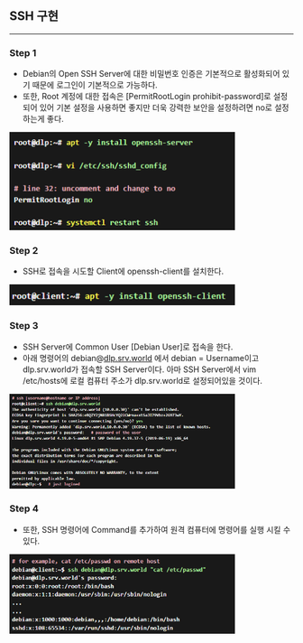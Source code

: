 ## SSH 구현

---

### Step 1

- Debian의 Open SSH Server에 대한 비밀번호 인증은 기본적으로 활성화되어 있기 때문에 로그인이 기본적으로 가능하다.
- 또한, Root 계정에 대한 접속은 [PermitRootLogin prohibit-password]로 설정되어 있어 기본 설정을 사용하면 좋지만 더욱 강력한 보안을 설정하려면 no로 설정하는게 좋다.

<img src="../images/image1.png" alt="image12" width="400">

### Step 2

- SSH로 접속을 시도할 Client에 openssh-client를 설치한다.

<img src="../images/image2.png" alt="image12" width="400">

### Step 3

- SSH Server에 Common User [Debian User]로 접속을 한다.
- 아래 명령어의 debian@[dlp.srv.world](http://dlp.srv.world) 에서 debian = Username이고 dlp.srv.world가 접속할 SSH Server이다. 아마 SSH Server에서 vim /etc/hosts에 로컬 컴퓨터 주소가 dlp.srv.world로 설정되어있을 것이다.

<img src="../images/image3.png" alt="image12" width="400">

### Step 4

- 또한, SSH 명령어에 Command를 추가하여 원격 컴퓨터에 명령어를 실행 시킬 수 있다.

<img src="../images/image4.png" alt="image12" width="400">